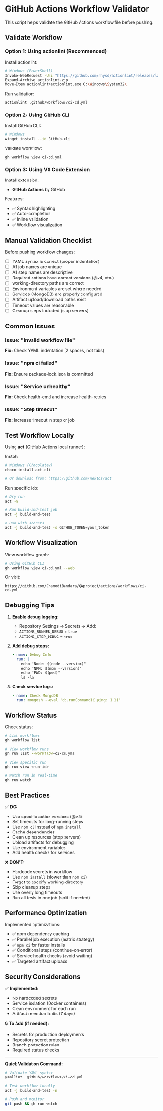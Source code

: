 # GitHub Actions Workflow Validator

This script helps validate the GitHub Actions workflow file before pushing.

## Validate Workflow

### Option 1: Using actionlint (Recommended)

Install actionlint:
```bash
# Windows (PowerShell)
Invoke-WebRequest -Uri "https://github.com/rhysd/actionlint/releases/latest/download/actionlint_windows_amd64.zip" -OutFile actionlint.zip
Expand-Archive actionlint.zip
Move-Item actionlint/actionlint.exe C:\Windows\System32\
```

Run validation:
```bash
actionlint .github/workflows/ci-cd.yml
```

### Option 2: Using GitHub CLI

Install GitHub CLI:
```bash
# Windows
winget install --id GitHub.cli
```

Validate workflow:
```bash
gh workflow view ci-cd.yml
```

### Option 3: Using VS Code Extension

Install extension:
- **GitHub Actions** by GitHub

Features:
- ✅ Syntax highlighting
- ✅ Auto-completion
- ✅ Inline validation
- ✅ Workflow visualization

## Manual Validation Checklist

Before pushing workflow changes:

- [ ] YAML syntax is correct (proper indentation)
- [ ] All job names are unique
- [ ] All step names are descriptive
- [ ] Required actions have correct versions (@v4, etc.)
- [ ] working-directory paths are correct
- [ ] Environment variables are set where needed
- [ ] Services (MongoDB) are properly configured
- [ ] Artifact upload/download paths exist
- [ ] Timeout values are reasonable
- [ ] Cleanup steps included (stop servers)

## Common Issues

### Issue: "Invalid workflow file"
**Fix:** Check YAML indentation (2 spaces, not tabs)

### Issue: "npm ci failed"
**Fix:** Ensure package-lock.json is committed

### Issue: "Service unhealthy"
**Fix:** Check health-cmd and increase health-retries

### Issue: "Step timeout"
**Fix:** Increase timeout in step or job

## Test Workflow Locally

Using **act** (GitHub Actions local runner):

Install:
```bash
# Windows (Chocolatey)
choco install act-cli

# Or download from: https://github.com/nektos/act
```

Run specific job:
```bash
# Dry run
act -n

# Run build-and-test job
act -j build-and-test

# Run with secrets
act -j build-and-test -s GITHUB_TOKEN=your_token
```

## Workflow Visualization

View workflow graph:
```bash
# Using GitHub CLI
gh workflow view ci-cd.yml --web
```

Or visit:
```
https://github.com/ChamodiBandara/QAproject/actions/workflows/ci-cd.yml
```

## Debugging Tips

1. **Enable debug logging:**
   - Repository Settings → Secrets → Add:
   - `ACTIONS_RUNNER_DEBUG` = `true`
   - `ACTIONS_STEP_DEBUG` = `true`

2. **Add debug steps:**
   ```yaml
   - name: Debug Info
     run: |
       echo "Node: $(node --version)"
       echo "NPM: $(npm --version)"
       echo "PWD: $(pwd)"
       ls -la
   ```

3. **Check service logs:**
   ```yaml
   - name: Check MongoDB
     run: mongosh --eval 'db.runCommand({ ping: 1 })'
   ```

## Workflow Status

Check status:
```bash
# List workflows
gh workflow list

# View workflow runs
gh run list --workflow=ci-cd.yml

# View specific run
gh run view <run-id>

# Watch run in real-time
gh run watch
```

## Best Practices

✅ **DO:**
- Use specific action versions (@v4)
- Set timeouts for long-running steps
- Use `npm ci` instead of `npm install`
- Cache dependencies
- Clean up resources (stop servers)
- Upload artifacts for debugging
- Use environment variables
- Add health checks for services

❌ **DON'T:**
- Hardcode secrets in workflow
- Use `npm install` (slower than `npm ci`)
- Forget to specify working-directory
- Skip cleanup steps
- Use overly long timeouts
- Run all tests in one job (split if needed)

## Performance Optimization

Implemented optimizations:
- ✅ npm dependency caching
- ✅ Parallel job execution (matrix strategy)
- ✅ `npm ci` for faster installs
- ✅ Conditional steps (continue-on-error)
- ✅ Service health checks (avoid waiting)
- ✅ Targeted artifact uploads

## Security Considerations

✅ **Implemented:**
- No hardcoded secrets
- Service isolation (Docker containers)
- Clean environment for each run
- Artifact retention limits (7 days)

🔒 **To Add (if needed):**
- Secrets for production deployments
- Repository secret protection
- Branch protection rules
- Required status checks

---

**Quick Validation Command:**
```bash
# Validate YAML syntax
yamllint .github/workflows/ci-cd.yml

# Test workflow locally
act -j build-and-test -n

# Push and monitor
git push && gh run watch
```
